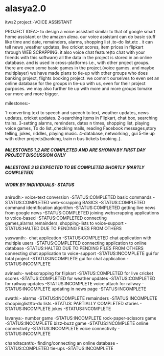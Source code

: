 # alasya2.0
itws2 project:-VOICE ASSISTANT


PROJECT IDEA:-
    to design a voice assistant similar to that of google smart home assistant or the amazon alexa.
    our voice assistant can do basic stuff like time and date, remainders, alarms, shopping list ,to-do list,etc .
    it can tell news ,weather updates, live cricket scores, item prices in flipkart through WEB SCRAPPING.
    it also voice chat feature(to chat with your friends with this software)
    all the data in the project is stored in an online database. and is used in cross-platforms i.e., with other project groups.
    there are even some basic games in the project.(voice games. and maybe multiplayer)
    we have made plans to tie-up with other groups who does banking project, flights booking project.
    we commit ourselves to even set an online database for the groups in tie-up with us, even for their project purposes.
    we may also further tie up with more and more groups tomake our more and more bigger.



milestones:-

1-converting text to speech and speech to text, weather updates, news updates, cricket updates.
2-searching items in Flipkart, chat box, searching trains.
3-setting alarms, reminders, dates n times, shopping list, playing voice games,
    To do list.,checking mails, reading Facebook  messages,story telling, jokes, riddles, playing music.
4-database, networking , gui
5-tie up with other  projects(banking,  train n bus tickets booking..).



##### MILESTONES 1,2 ARE COMPLETED AND ARE SHOWN BY FIRST DAY PROJECT DISCUSSION ONLY
##### MILESTONE 3 IS EXPECTED TO BE COMPLETED SHORTLY (PARTLY COMPLETED)

#####  WORK BY INDIVIDUALS- STATUS #####

anirudh:-
    voice-text conversion                                                       -STATUS:COMPLETED
    basic commands                                                              -STATUS:COMPLETED
    web-scrapping BASICS                                                        -STATUS:COMPLETED
    command identification algorithm                                            -STATUS:COMPLETED
    getting live news from google news                                          -STATUS:COMPLETED
    joining webscrapping applications to voice-based                            -STATUS:COMPLETED
    connecting games,alarms,remainders, shopping-lists to voice-support         -STATUS:HALTED DUE TO PENDING FILES FROM OTHERS


yaswanth:-
    chat application                                                            -STATUS:COMPLETED
    chat application with multiple users                                        -STATUS:COMPLETED
    connecting application to online database                                   -STATUS:HALTED DUE TO PENDING FILES FROM OTHERS
    connecting chat application to voice-support                                -STATUS:INCOMPLETE
    gui for total project                                                       -STATUS:INCOMPLETE
    gui for chat application                                                    -STATUS:INCOMPLETE


avinash:-
    webscrapping for flipkart                                                   -STATUS:COMPLETED
    for live cricket scores                                                     -STATUS:COMPLETED
    for weather updates                                                         -STATUS:COMPLETED
    for railway updates                                                         -STATUS:INCOMPLETE
    voice attach for railway                                                    -STATUS:INCOMPLETE
    updating in news page                                                       -STATUS:INCOMPLETE


swathi:-
    alarms                                                                      -STATUS:INCOMPLETE
    remainders                                                                  -STATUS:INCOMPLETE
    shoppinglist/to-do lists                                                    -STATUS: PARTIALLY COMPLETED
    stories                                                                     -STATUS:INCOMPLETE
    jokes                                                                       -STATUS:INCOMPLETE


lavanya:-
    number game                                                                 -STATUS:INCOMPLETE
    rock-paper-scissors game                                                    -STATUS:INCOMPLETE
    bizz-buzz game                                                              -STATUS:INCOMPLETE
    online connectivity                                                         -STATUS:INCOMPLETE
    voice connectivity                                                          -STATUS:INCOMPLETE


chandracanth:-
    finding/connecting an online database                                       -STATUS:COMPLETED
    tie-ups                                                                     -STATUS:INCOMPLETE





